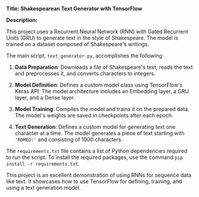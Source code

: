 **Title: Shakespearean Text Generator with TensorFlow**

**Description:**

This project uses a Recurrent Neural Network (RNN) with Gated Recurrent Units (GRU) to generate text in the style of Shakespeare. The model is trained on a dataset composed of Shakespeare's writings.

The main script, `text_generator.py`, accomplishes the following:

1. **Data Preparation**: Downloads a file of Shakespeare's text, reads the text and preprocesses it, and converts characters to integers.

2. **Model Definition**: Defines a custom model class using TensorFlow's Keras API. The model architecture includes an Embedding layer, a GRU layer, and a Dense layer.

3. **Model Training**: Compiles the model and trains it on the prepared data. The model's weights are saved in checkpoints after each epoch.

4. **Text Generation**: Defines a custom model for generating text one character at a time. The model generates a piece of text starting with `'ROMEO:'` and consisting of 1000 characters.

The `requirements.txt` file contains a list of Python dependencies required to run the script. To install the required packages, use the command `pip install -r requirements.txt`.

This project is an excellent demonstration of using RNNs for sequence data like text. It showcases how to use TensorFlow for defining, training, and using a text generation model.